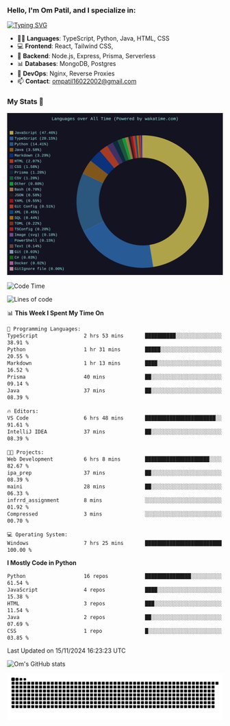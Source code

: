 <h3>Hello, I'm Om Patil, and I specialize in:</h3>

[![Typing SVG](https://readme-typing-svg.demolab.com?font=Fira+Code&pause=1000&color=00F7F6&width=435&lines=Full+Stack+Developer;Node.js+Backend+Developer;React+Frontend+Developer)](https://git.io/typing-svg)

<ul>
  <li>👨‍💻 <strong>Languages</strong>: TypeScript, Python, Java, HTML, CSS</li>
  <li>💻 <strong>Frontend</strong>: React, Tailwind CSS,  </li>
  <li>🦄 <strong>Backend</strong>: Node.js, Express, Prisma, Serverless </li>
  <li>📊 <strong>Databases</strong>: MongoDB, Postgres</li>
  <li>🚀 <strong>DevOps</strong>: Nginx, Reverse Proxies</li>
  <li>📫 <strong>Contact</strong>: <a href="mailto:ompatil16022002@gmail.com">ompatil16022002@gmail.com</a></li>
</ul>


<h3>My Stats 💯</h3>

<img src="wakatime-stats.svg" alt="Wakatime Stats" width="600"/>

<!--  [![Top Langs](https://github-readme-stats.vercel.app/api/top-langs/?username=9OmP&layout=compact&theme=radical)](https://github.com/anuraghazra/github-readme-stats) -->

<!--START_SECTION:waka-->
![Code Time](http://img.shields.io/badge/Code%20Time-102%20hrs%2059%20mins-blue)

![Lines of code](https://img.shields.io/badge/From%20Hello%20World%20I%27ve%20Written-1.5%20million%20lines%20of%20code-blue)

📊 **This Week I Spent My Time On** 

```text
💬 Programming Languages: 
TypeScript               2 hrs 53 mins       ██████████░░░░░░░░░░░░░░░   38.91 % 
Python                   1 hr 31 mins        █████░░░░░░░░░░░░░░░░░░░░   20.55 % 
Markdown                 1 hr 13 mins        ████░░░░░░░░░░░░░░░░░░░░░   16.52 % 
Prisma                   40 mins             ██░░░░░░░░░░░░░░░░░░░░░░░   09.14 % 
Java                     37 mins             ██░░░░░░░░░░░░░░░░░░░░░░░   08.39 % 

🔥 Editors: 
VS Code                  6 hrs 48 mins       ███████████████████████░░   91.61 % 
IntelliJ IDEA            37 mins             ██░░░░░░░░░░░░░░░░░░░░░░░   08.39 % 

🐱‍💻 Projects: 
Web Development          6 hrs 8 mins        █████████████████████░░░░   82.67 % 
ipa_prep                 37 mins             ██░░░░░░░░░░░░░░░░░░░░░░░   08.39 % 
maini                    28 mins             ██░░░░░░░░░░░░░░░░░░░░░░░   06.33 % 
infrrd_assignment        8 mins              ░░░░░░░░░░░░░░░░░░░░░░░░░   01.92 % 
Compressed               3 mins              ░░░░░░░░░░░░░░░░░░░░░░░░░   00.70 % 

💻 Operating System: 
Windows                  7 hrs 25 mins       █████████████████████████   100.00 % 
```

**I Mostly Code in Python** 

```text
Python                   16 repos            ███████████████░░░░░░░░░░   61.54 % 
JavaScript               4 repos             ████░░░░░░░░░░░░░░░░░░░░░   15.38 % 
HTML                     3 repos             ███░░░░░░░░░░░░░░░░░░░░░░   11.54 % 
Java                     2 repos             ██░░░░░░░░░░░░░░░░░░░░░░░   07.69 % 
CSS                      1 repo              █░░░░░░░░░░░░░░░░░░░░░░░░   03.85 % 
```




 Last Updated on 15/11/2024 16:23:23 UTC
<!--END_SECTION:waka-->

![Om's GitHub stats](https://github-readme-stats.vercel.app/api?username=9OmP&show_icons=true&theme=radical)

![snake gif](https://github.com/9OmP/9OmP/blob/output/github-contribution-grid-snake-dark.svg)


